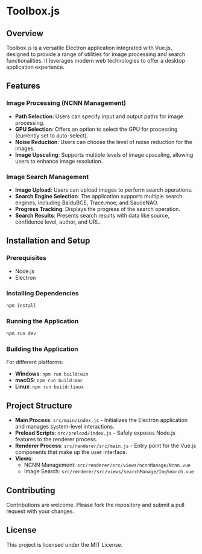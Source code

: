 
# Toolbox.js

## Overview
Toolbox.js is a versatile Electron application integrated with Vue.js, designed to provide a range of utilities for image processing and search functionalities. It leverages modern web technologies to offer a desktop application experience.

## Features

### Image Processing (NCNN Management)
- **Path Selection**: Users can specify input and output paths for image processing.
- **GPU Selection**: Offers an option to select the GPU for processing (currently set to auto-select).
- **Noise Reduction**: Users can choose the level of noise reduction for the images.
- **Image Upscaling**: Supports multiple levels of image upscaling, allowing users to enhance image resolution.

### Image Search Management
- **Image Upload**: Users can upload images to perform search operations.
- **Search Engine Selection**: The application supports multiple search engines, including BaiduBCE, Trace.moe, and SauceNAO.
- **Progress Tracking**: Displays the progress of the search operation.
- **Search Results**: Presents search results with data like source, confidence level, author, and URL.

## Installation and Setup

### Prerequisites
- Node.js
- Electron

### Installing Dependencies
```bash
npm install
```

### Running the Application
```bash
npm run dev
```

### Building the Application
For different platforms:
- **Windows**: `npm run build:win`
- **macOS**: `npm run build:mac`
- **Linux**: `npm run build:linux`

## Project Structure
- **Main Process**: `src/main/index.js` - Initializes the Electron application and manages system-level interactions.
- **Preload Scripts**: `src/preload/index.js` - Safely exposes Node.js features to the renderer process.
- **Renderer Process**: `src/renderer/src/main.js` - Entry point for the Vue.js components that make up the user interface.
- **Views**:
  - NCNN Management: `src/renderer/src/views/ncnnManage/Ncnn.vue`
  - Image Search: `src/renderer/src/views/searchManage/ImgSearch.vue`

## Contributing
Contributions are welcome. Please fork the repository and submit a pull request with your changes.

## License
This project is licensed under the MIT License.
